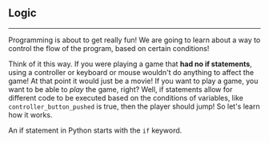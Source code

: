 




## Logic
---

Programming is about to get really fun! We are going to learn about a way to control the flow of the program, based on certain conditions!

Think of it this way. If you were playing a game that **had no if statements**, using a controller or keyboard or mouse wouldn't do anything to affect the game! At that point it would just be a movie! If you want to play a game, you want to be able to *play* the game, right? Well, if statements allow for different code to be executed based on the conditions of variables, like `controller_button_pushed` is true, then the player should jump! So let's learn how it works.

An if statement in Python starts with the `if` keyword. 